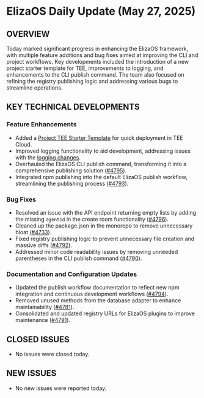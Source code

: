 # ElizaOS Daily Update (May 27, 2025)

## OVERVIEW 
Today marked significant progress in enhancing the ElizaOS framework, with multiple feature additions and bug fixes aimed at improving the CLI and project workflows. Key developments included the introduction of a new project starter template for TEE, improvements to logging, and enhancements to the CLI publish command. The team also focused on refining the registry publishing logic and addressing various bugs to streamline operations.

## KEY TECHNICAL DEVELOPMENTS

### Feature Enhancements
- Added a [Project TEE Starter Template](https://github.com/elizaos/eliza/pull/4774) for quick deployment in TEE Cloud.
- Improved logging functionality to aid development, addressing issues with the [logging changes](https://github.com/elizaos/eliza/pull/4784).
- Overhauled the ElizaOS CLI publish command, transforming it into a comprehensive publishing solution ([#4795](https://github.com/elizaos/eliza/pull/4795)).
- Integrated npm publishing into the default ElizaOS publish workflow, streamlining the publishing process ([#4793](https://github.com/elizaos/eliza/pull/4793)).

### Bug Fixes
- Resolved an issue with the API endpoint returning empty lists by adding the missing `agentId` in the create room functionality ([#4796](https://github.com/elizaos/eliza/pull/4796)).
- Cleaned up the package.json in the monorepo to remove unnecessary bloat ([#4733](https://github.com/elizaos/eliza/pull/4733)).
- Fixed registry publishing logic to prevent unnecessary file creation and massive diffs ([#4792](https://github.com/elizaos/eliza/pull/4792)).
- Addressed minor code readability issues by removing unneeded parentheses in the CLI publish command ([#4790](https://github.com/elizaos/eliza/pull/4790)).

### Documentation and Configuration Updates
- Updated the publish workflow documentation to reflect new npm integration and continuous development workflows ([#4794](https://github.com/elizaos/eliza/pull/4794)).
- Removed unused methods from the database adapter to enhance maintainability ([#4781](https://github.com/elizaos/eliza/pull/4781)).
- Consolidated and updated registry URLs for ElizaOS plugins to improve maintenance ([#4791](https://github.com/elizaos/eliza/pull/4791)).

## CLOSED ISSUES
- No issues were closed today.

## NEW ISSUES
- No new issues were reported today.